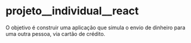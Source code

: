 # projeto__individual__react
O objetivo é construir uma aplicação que simula o envio de dinheiro para uma outra pessoa, via cartão de crédito.
